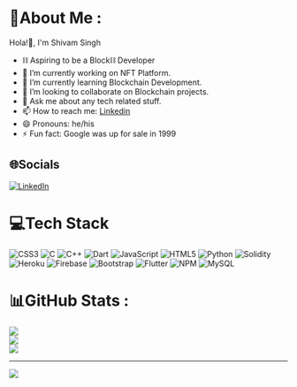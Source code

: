 # 💫About Me :
 Hola!👋, I'm Shivam Singh
     

- ⛓ Aspiring to be a Block⛓ Developer
- 🔭 I’m currently working on NFT Platform.
- 🌱 I’m currently learning Blockchain Development.
- 👯 I’m looking to collaborate on Blockchain projects.
- 💬 Ask me about any tech related stuff.
- 📫 How to reach me: [Linkedin](https://www.linkedin.com/in/shivamm-singh/)
- 😄 Pronouns: he/his
- ⚡ Fun fact: Google was up for sale in 1999

 

## 🌐Socials
[![LinkedIn](https://img.shields.io/badge/LinkedIn-%230077B5.svg?logo=linkedin&logoColor=white)](https://linkedin.com/in/https://www.linkedin.com/in/shivam-singh-11b247196/) 

# 💻Tech Stack
![CSS3](https://img.shields.io/badge/css3-%231572B6.svg?style=for-the-badge&logo=css3&logoColor=white) ![C](https://img.shields.io/badge/c-%2300599C.svg?style=for-the-badge&logo=c&logoColor=white) ![C++](https://img.shields.io/badge/c++-%2300599C.svg?style=for-the-badge&logo=c%2B%2B&logoColor=white) ![Dart](https://img.shields.io/badge/dart-%230175C2.svg?style=for-the-badge&logo=dart&logoColor=white) ![JavaScript](https://img.shields.io/badge/javascript-%23323330.svg?style=for-the-badge&logo=javascript&logoColor=%23F7DF1E) ![HTML5](https://img.shields.io/badge/html5-%23E34F26.svg?style=for-the-badge&logo=html5&logoColor=white) ![Python](https://img.shields.io/badge/python-3670A0?style=for-the-badge&logo=python&logoColor=ffdd54) ![Solidity](https://img.shields.io/badge/Solidity-%23363636.svg?style=for-the-badge&logo=solidity&logoColor=white)   ![Heroku](https://img.shields.io/badge/heroku-%23430098.svg?style=for-the-badge&logo=heroku&logoColor=white) ![Firebase](https://img.shields.io/badge/firebase-%23039BE5.svg?style=for-the-badge&logo=firebase) ![Bootstrap](https://img.shields.io/badge/bootstrap-%23563D7C.svg?style=for-the-badge&logo=bootstrap&logoColor=white)   ![Flutter](https://img.shields.io/badge/Flutter-%2302569B.svg?style=for-the-badge&logo=Flutter&logoColor=white) ![NPM](https://img.shields.io/badge/NPM-%23000000.svg?style=for-the-badge&logo=npm&logoColor=white) ![MySQL](https://img.shields.io/badge/mysql-%2300f.svg?style=for-the-badge&logo=mysql&logoColor=white)  
# 📊GitHub Stats :
![](https://github-readme-stats.vercel.app/api?username=shivammsingh&theme=algolia&hide_border=false&include_all_commits=true&count_private=true)<br/>
![](https://github-readme-streak-stats.herokuapp.com/?user=shivammsingh&theme=algolia&hide_border=false)<br/>
![](https://github-readme-stats.vercel.app/api/top-langs/?username=shivammsingh&theme=algolia&hide_border=false&include_all_commits=true&count_private=true&layout=compact)

---
[![](https://visitcount.itsvg.in/api?id=shivammsingh&icon=0&color=0)](https://visitcount.itsvg.in)

